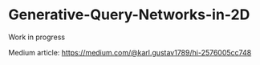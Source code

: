# Generative-Query-Networks-in-2D
Work in progress

Medium article:
https://medium.com/@karl.gustav1789/hi-2576005cc748
